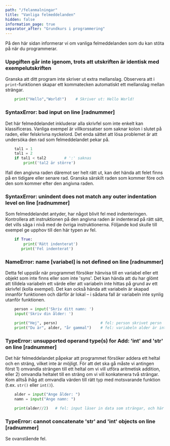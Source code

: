 ```yaml
---
path: "/felanmalningar"
title: "Vanliga felmeddelanden"
hidden: false
information_page: true
separator_after: "Grundkurs i programmering"
---
```


På den här sidan informerar vi om vanliga felmeddelanden som du kan stöta på när du programmerar.

### Uppgiften går inte igenom, trots att utskriften är identisk med exempelutskriften

Granska att ditt program inte skriver ut extra mellanslag. Observera att i `print`-funktionen skapar ett kommatecken automatiskt ett mellanslag mellan strängar.

```python
    print("Hello","World!")    # Skriver ut: Hello World!
```

### SyntaxError: bad input on line [radnummer]

Det här felmeddelandet inkluderar alla skrivfel som inte enkelt kan klassificeras. Vanliga exempel är villkorssatser som saknar kolon i slutet på raden, eller felskrivna nyckelord. Det enda sättet att lösa problemet är att undersöka den rad som felmeddelandet pekar på. 

```python
    tal1 = 1
    tal1 = 2
    if tal1 < tal2        # ':' saknas
        print('tal2 är större')
```

Ifall den angivna raden däremot ser helt rätt ut, kan det hända att felet finns på en tidigare eller senare rad. Granska särskilt raden som kommer före och den som kommer efter den angivna raden. 

### SyntaxError: unindent does not match any outer indentation level on line [radnummer]

Som felmeddelandet antyder, har något blivit fel med indenteringen. Kontrollera att instruktionen på den angivna raden är indenterad på rätt sätt, det vills säga i nivå med de övriga instruktionerna. Följande kod skulle till exempel ge upphov till den här typen av fel. 

```python
    if True:
        print('Rätt indenterat')
       print('Fel indenterat')
```

### NameError: name [variabel] is not defined on line [radnummer]

Detta fel uppstår när programmet försöker hänvisa till en variabel eller ett objekt som inte finns eller som inte 'syns'. Det kan hända att du har glömt att tilldela variabeln ett värde eller att variabeln inte hittas på grund av ett skrivfel (kolla exempel). Det kan också hända att variabeln är skapad innanför funktionen och därför är lokal – i sådana fall är variabeln inte synlig utanför funktionen. 

```python
    person = input('Skriv ditt namn: ')
    input('Skriv din ålder: ')

    print("Hej", persn)                   # fel: person skrivet persn
    print("Du är", alder, "år gammal")    # fel: variabeln alder är inte definierad
```

### TypeError: unsupported operand type(s) for Add: 'int' and 'str' on line [radnummer]

Det här felmeddelandet påpekar att programmet försöker addera ett heltal och en sträng, vilket inte är möjligt. För att det ska gå måste vi antingen först 1) omvandla strängen till ett heltal om vi vill utföra aritmetisk addition, eller 2) omvandla heltalet till en sträng om vi vill konkatenera två strängar. Kom alltså ihåg att omvandla värden till rätt typ med motsvarande funktion (t.ex. `str()` eller `int()`).

```python
    alder = input("Ange ålder: ")
    namn = input("Ange namn: ")

    print(alder//2)   # fel: input läser in data som strängar, och här har variabeln alder inte omvandlats till ett heltal
```

### TypeError: cannot concatenate 'str' and 'int' objects on line [radnummer]

Se ovanstående fel.
